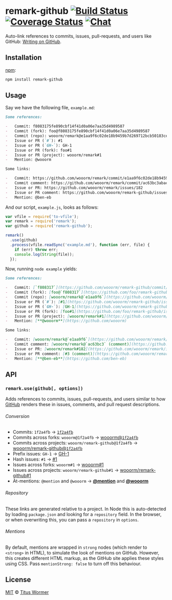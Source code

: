 # remark-github [![Build Status][build-badge]][build-status] [![Coverage Status][coverage-badge]][coverage-status] [![Chat][chat-badge]][chat]

Auto-link references to commits, issues, pull-requests, and users like
GitHub: [Writing on GitHub][writing-on-github].

## Installation

[npm][]:

```bash
npm install remark-github
```

## Usage

Say we have the following file, `example.md`:

```markdown
Some references:

-   Commit: f8083175fe890cbf14f41d0a06e7aa35d4989587
-   Commit (fork): foo@f8083175fe890cbf14f41d0a06e7aa35d4989587
-   Commit (repo): wooorm/remark@e1aa9f6c02de18b9459b7d269712bcb50183ce89
-   Issue or PR (`#`): #1
-   Issue or PR (`GH-`): GH-1
-   Issue or PR (fork): foo#1
-   Issue or PR (project): wooorm/remark#1
-   Mention: @wooorm

Some links:

-   Commit: https://github.com/wooorm/remark/commit/e1aa9f6c02de18b9459b7d269712bcb50183ce89
-   Commit comment: https://github.com/wooorm/remark/commit/ac63bc3abacf14cf08ca5e2d8f1f8e88a7b9015c#commitcomment-16372693
-   Issue or PR: https://github.com/wooorm/remark/issues/182
-   Issue or PR comment: https://github.com/wooorm/remark-github/issues/3#issue-151160339
-   Mention: @ben-eb
```

And our script, `example.js`, looks as follows:

```javascript
var vfile = require('to-vfile');
var remark = require('remark');
var github = require('remark-github');

remark()
  .use(github)
  .process(vfile.readSync('example.md'), function (err, file) {
    if (err) throw err;
    console.log(String(file));
  });
```

Now, running `node example` yields:

```markdown
Some references:

-   Commit: [`f808317`](https://github.com/wooorm/remark-github/commit/f8083175fe890cbf14f41d0a06e7aa35d4989587)
-   Commit (fork): [foo@`f808317`](https://github.com/foo/remark-github/commit/f8083175fe890cbf14f41d0a06e7aa35d4989587)
-   Commit (repo): [wooorm/remark@`e1aa9f6`](https://github.com/wooorm/remark/commit/e1aa9f6c02de18b9459b7d269712bcb50183ce89)
-   Issue or PR (`#`): [#1](https://github.com/wooorm/remark-github/issues/1)
-   Issue or PR (`GH-`): [GH-1](https://github.com/wooorm/remark-github/issues/1)
-   Issue or PR (fork): [foo#1](https://github.com/foo/remark-github/issues/1)
-   Issue or PR (project): [wooorm/remark#1](https://github.com/wooorm/remark/issues/1)
-   Mention: [**@wooorm**](https://github.com/wooorm)

Some links:

-   Commit: [wooorm/remark@`e1aa9f6`](https://github.com/wooorm/remark/commit/e1aa9f6c02de18b9459b7d269712bcb50183ce89)
-   Commit comment: [wooorm/remark@`ac63bc3` (comment)](https://github.com/wooorm/remark/commit/ac63bc3abacf14cf08ca5e2d8f1f8e88a7b9015c#commitcomment-16372693)
-   Issue or PR: [wooorm/remark#182](https://github.com/wooorm/remark/issues/182)
-   Issue or PR comment: [#3 (comment)](https://github.com/wooorm/remark-github/issues/3#issue-151160339)
-   Mention: [**@ben-eb**](https://github.com/ben-eb)
```

## API

### `remark.use(github[, options])`

Adds references to commits, issues, pull-requests, and users similar to how
[GitHub][writing-on-github] renders these in issues, comments, and pull request
descriptions.

###### Conversion

*   Commits:
    `1f2a4fb` → [`1f2a4fb`][sha]
*   Commits across forks:
    `wooorm@1f2a4fb` → [wooorm@`1f2a4fb`][user-sha]
*   Commits across projects:
    `wooorm/remark-github@1f2a4fb` →
    [wooorm/remark-github@`1f2a4fb`][project-sha]
*   Prefix issues:
    `GH-1` → [GH-1][issue]
*   Hash issues:
    `#1` → [#1][issue]
*   Issues across forks:
    `wooorm#1` → [wooorm#1][user-issue]
*   Issues across projects:
    `wooorm/remark-github#1` → [wooorm/remark-github#1][project-issue]
*   At-mentions:
    `@mention` and `@wooorm` →
    [**@mention**][mentions] and [**@wooorm**][mention]

###### Repository

These links are generated relative to a project.  In Node this is
auto-detected by loading `package.json` and looking for a `repository`
field.  In the browser, or when overwriting this, you can pass a
`repository` in `options`.

###### Mentions

By default, mentions are wrapped in `strong` nodes (which render to
`<strong>` in HTML), to simulate the look of mentions on GitHub.
However, this creates different HTML markup, as the GitHub site applies
these styles using CSS.  Pass `mentionStrong: false` to turn off this
behaviour.

## License

[MIT][license] © [Titus Wormer][author]

<!-- Definitions -->

[build-badge]: https://img.shields.io/travis/wooorm/remark-github.svg

[build-status]: https://travis-ci.org/wooorm/remark-github

[coverage-badge]: https://img.shields.io/codecov/c/github/wooorm/remark-github.svg

[coverage-status]: https://codecov.io/github/wooorm/remark-github

[chat-badge]: https://img.shields.io/gitter/room/wooorm/remark.svg

[chat]: https://gitter.im/wooorm/remark

[license]: LICENSE

[author]: http://wooorm.com

[npm]: https://docs.npmjs.com/cli/install

[writing-on-github]: https://help.github.com/articles/writing-on-github/#references

[sha]: https://github.com/wooorm/remark-github/commit/1f2a4fb8f88a0a98ea9d0c0522cd538a9898f921

[user-sha]: https://github.com/wooorm/remark-github/commit/1f2a4fb8f88a0a98ea9d0c0522cd538a9898f921

[project-sha]: https://github.com/wooorm/remark-github/commit/1f2a4fb8f88a0a98ea9d0c0522cd538a9898f921

[issue]: https://github.com/wooorm/remark-github/issues/1

[user-issue]: https://github.com/wooorm/remark-github/issues/1

[project-issue]: https://github.com/wooorm/remark-github/issues/1

[mentions]: https://github.com/blog/821

[mention]: https://github.com/wooorm
